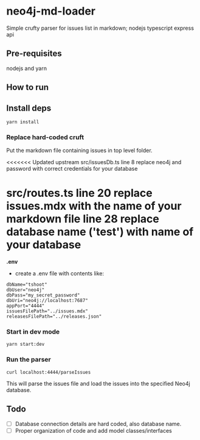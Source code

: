 # neo4j-md-loader

Simple crufty parser for issues list in markdown; nodejs typescript express api

## Pre-requisites

nodejs and yarn

## How to run

## Install deps

```
yarn install
```

### Replace hard-coded cruft

Put the markdown file containing issues in top level folder.

<<<<<<< Updated upstream
src/issuesDb.ts
line 8 replace neo4j and password with correct credentials for your database

src/routes.ts
line 20 replace issues.mdx with the name of your markdown file
line 28 replace database name ('test') with name of your database
=======
**.env**

- create a .env file with contents like:

```
dbName="tshoot"
dbUser="neo4j"
dbPass="my_secret_password"
dbUri="neo4j://localhost:7687"
appPort="4444"
issuesFilePath="../issues.mdx"
releasesFilePath="../releases.json"
```

### Start in dev mode

```
yarn start:dev
```

### Run the parser

```
curl localhost:4444/parseIssues
```

This will parse the issues file and load the issues into the specified Neo4j database.

## Todo

- [ ] Database connection details are hard coded, also database name.
- [ ] Proper organization of code and add model classes/interfaces
